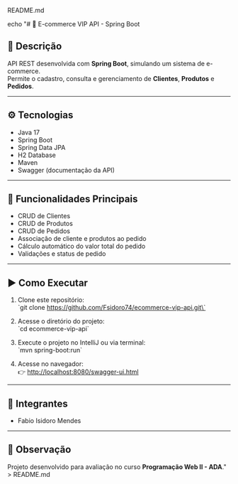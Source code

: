 README.md

echo "# 🚀 E-commerce VIP API - Spring Boot

## 📝 Descrição
API REST desenvolvida com **Spring Boot**, simulando um sistema de e-commerce.  
Permite o cadastro, consulta e gerenciamento de **Clientes**, **Produtos** e **Pedidos**.

---

## ⚙️ Tecnologias
- Java 17  
- Spring Boot  
- Spring Data JPA  
- H2 Database  
- Maven  
- Swagger (documentação da API)

---

## 🧩 Funcionalidades Principais
- CRUD de Clientes  
- CRUD de Produtos  
- CRUD de Pedidos  
- Associação de cliente e produtos ao pedido  
- Cálculo automático do valor total do pedido  
- Validações e status de pedido  

---

## ▶️ Como Executar
1. Clone este repositório:  
   \`git clone https://github.com/Fsidoro74/ecommerce-vip-api.git\`

2. Acesse o diretório do projeto:  
   \`cd ecommerce-vip-api\`

3. Execute o projeto no IntelliJ ou via terminal:  
   \`mvn spring-boot:run\`

4. Acesse no navegador:  
   👉 [http://localhost:8080/swagger-ui.html](http://localhost:8080/swagger-ui.html)

---

## 👥 Integrantes
- Fabio Isidoro Mendes

---

## 🧠 Observação
Projeto desenvolvido para avaliação no curso **Programação Web II - ADA**." > README.md
